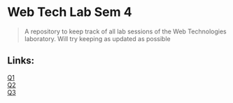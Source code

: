 # Web Tech Lab Sem 4
> A repository to keep track of all lab sessions of the Web Technologies laboratory.
> Will try keeping as updated as possible

## Links:
[Q1](https://web-tech-lab-sem-4-c5eq.vercel.app/) <br/>
[Q2](https://wtlp2.vercel.app/) <br/>
[Q3](https://wtlp3.vercel.app/)
